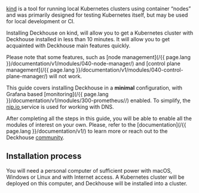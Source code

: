 [kind](https://kind.sigs.k8s.io/) is a tool for running local Kubernetes clusters using container “nodes” and  was primarily designed for testing Kubernetes itself, but may be used for local development or CI.

Installing Deckhouse on kind, will allow you to get a Kubernetes cluster with Deckhouse installed in less than 10 minutes. It will allow you to get acquainted with Deckhouse main features quickly.

Please note that some features, such as [node management](/{{ page.lang }}/documentation/v1/modules/040-node-manager/) and [control plane management](/{{ page.lang }}/documentation/v1/modules/040-control-plane-manager/) will not work.

This guide covers installing Deckhouse in a **minimal** configuration, with Grafana based [monitoring](/{{ page.lang }}/documentation/v1/modules/300-prometheus//) enabled. To simplify, the [nip.io ](https://nip.io ) service is used for working with DNS.

After completing all the steps in this guide, you will be able to enable all the modules of interest on your own. Please, refer to the [documentation](/{{ page.lang }}/documentation/v1/) to learn more or reach out to the Deckhouse [community](/en/community/about.html).

## Installation process

You will need a personal computer of sufficient power with macOS, Windows or Linux and with Internet access. A Kubernetes cluster will be deployed on this computer, and Deckhouse will be installed into a cluster. 
